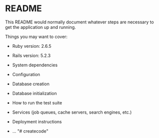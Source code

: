 # README

This README would normally document whatever steps are necessary to get the
application up and running.

Things you may want to cover:

* Ruby version: 2.6.5
* Rails version: 5.2.3

* System dependencies

* Configuration

* Database creation

* Database initialization

* How to run the test suite

* Services (job queues, cache servers, search engines, etc.)

* Deployment instructions

* ...
"# createcode" 
